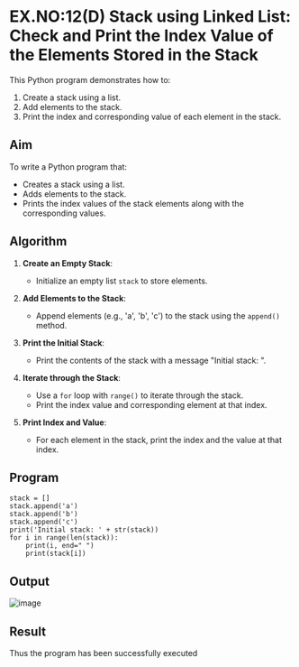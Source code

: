 # EX.NO:12(D) Stack using Linked List: Check and Print the Index Value of the Elements Stored in the Stack

This Python program demonstrates how to:
1. Create a stack using a list.
2. Add elements to the stack.
3. Print the index and corresponding value of each element in the stack.

## Aim

To write a Python program that:
- Creates a stack using a list.
- Adds elements to the stack.
- Prints the index values of the stack elements along with the corresponding values.

## Algorithm

1. **Create an Empty Stack**:
   - Initialize an empty list `stack` to store elements.

2. **Add Elements to the Stack**:
   - Append elements (e.g., 'a', 'b', 'c') to the stack using the `append()` method.

3. **Print the Initial Stack**:
   - Print the contents of the stack with a message "Initial stack: ".

4. **Iterate through the Stack**:
   - Use a `for` loop with `range()` to iterate through the stack.
   - Print the index value and corresponding element at that index.

5. **Print Index and Value**:
   - For each element in the stack, print the index and the value at that index.

## Program
```
stack = [] 
stack.append('a') 
stack.append('b') 
stack.append('c') 
print('Initial stack: ' + str(stack)) 
for i in range(len(stack)): 
    print(i, end=" ") 
    print(stack[i])
```

## Output
![image](https://github.com/user-attachments/assets/5fc68d22-86cc-4b1d-b17e-449f736a609a)

## Result
Thus the program has been successfully executed 
